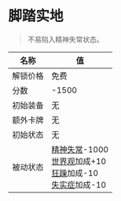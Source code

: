 # 脚踏实地  
> 不易陷入精神失常状态。  
  
名称  |  值  
----  |  ----  
解锁价格  |  免费  
分数  |  -1500  
初始装备  |  无  
额外卡牌  |  无  
初始状态  |  无  
被动状态  |  [精神失常](MindState.md)-1000<br>[世界观](Structure.md)加成+10<br>[狂躁](Mania.md)加成-10<br>[失实症](Derealization.md)加成-10  

